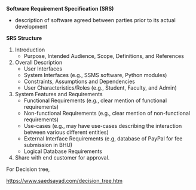 **Software Requirement Specification (SRS)**
* description of software agreed between parties prior to its actual development
     
        
**SRS Structure**
1. Introduction
   * Purpose, Intended Audience, Scope, Definitions, and References
2. Overall Description
   * User Interfaces
   * System Interfaces (e.g., SSMS software, Python modules)
   * Constraints, Assumptions and Dependencies
   * User Characteristics/Roles (e.g., Student, Faculty, and Admin)
3. System Features and Requirements
    * Functional Requirements (e.g., clear mention of functional requirements)
    * Non-functional Requirements (e.g., clear mention of non-functional requirements)
    * Use-cases (e.g., may have use-cases describing the interaction between various different entities)
    * External Interface Requirements (e.g, database of PayPal for fee submission in BHU)
    * Logical Database Requirements
4. Share with end customer for approval.




For Decision tree,

https://www.saedsayad.com/decision_tree.htm
